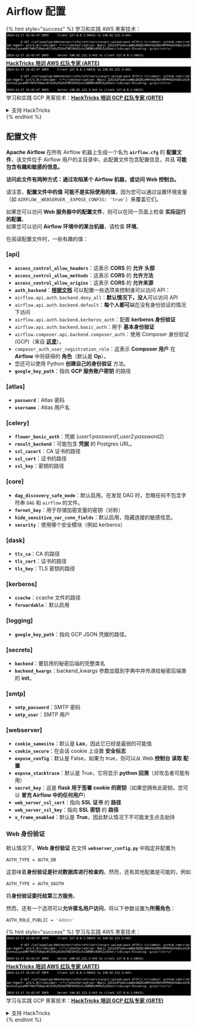 # Airflow 配置

{% hint style="success" %}
学习和实践 AWS 黑客技术：<img src="../../.gitbook/assets/image (1).png" alt="" data-size="line">[**HackTricks 培训 AWS 红队专家 (ARTE)**](https://training.hacktricks.xyz/courses/arte)<img src="../../.gitbook/assets/image (1).png" alt="" data-size="line">\
学习和实践 GCP 黑客技术：<img src="../../.gitbook/assets/image (2).png" alt="" data-size="line">[**HackTricks 培训 GCP 红队专家 (GRTE)**<img src="../../.gitbook/assets/image (2).png" alt="" data-size="line">](https://training.hacktricks.xyz/courses/grte)

<details>

<summary>支持 HackTricks</summary>

* 查看 [**订阅计划**](https://github.com/sponsors/carlospolop)!
* **加入** 💬 [**Discord 群组**](https://discord.gg/hRep4RUj7f) 或 [**Telegram 群组**](https://t.me/peass) 或 **关注** 我们的 **Twitter** 🐦 [**@hacktricks\_live**](https://twitter.com/hacktricks\_live)**.**
* **通过向** [**HackTricks**](https://github.com/carlospolop/hacktricks) 和 [**HackTricks Cloud**](https://github.com/carlospolop/hacktricks-cloud) GitHub 仓库提交 PR 分享黑客技巧。

</details>
{% endhint %}

## 配置文件

**Apache Airflow** 在所有 Airflow 机器上生成一个名为 **`airflow.cfg`** 的 **配置文件**，该文件位于 Airflow 用户的主目录中。此配置文件包含配置信息，并且 **可能包含有趣和敏感的信息。**

**访问此文件有两种方式：通过攻陷某个 Airflow 机器，或访问 Web 控制台。**

请注意，**配置文件中的值** **可能不是实际使用的值**，因为您可以通过设置环境变量（如 `AIRFLOW__WEBSERVER__EXPOSE_CONFIG: 'true'`）来覆盖它们。

如果您可以访问 **Web 服务器中的配置文件**，则可以在同一页面上检查 **实际运行的配置**。\
如果您可以访问 **Airflow 环境中的某台机器**，请检查 **环境**。

在阅读配置文件时，一些有趣的值：

### \[api]

* **`access_control_allow_headers`**：这表示 **CORS** 的 **允许** **头部**
* **`access_control_allow_methods`**：这表示 **CORS** 的 **允许方法**
* **`access_control_allow_origins`**：这表示 **CORS** 的 **允许来源**
* **`auth_backend`**：[**根据文档**](https://airflow.apache.org/docs/apache-airflow/stable/security/api.html) 可以配置一些选项来控制谁可以访问 API：
* `airflow.api.auth.backend.deny_all`：**默认情况下，没人**可以访问 API
* `airflow.api.auth.backend.default`：**每个人都可以**在没有身份验证的情况下访问
* `airflow.api.auth.backend.kerberos_auth`：配置 **kerberos 身份验证**
* `airflow.api.auth.backend.basic_auth`：用于 **基本身份验证**
* `airflow.composer.api.backend.composer_auth`：使用 Composer 身份验证 (GCP)（来自 [**这里**](https://cloud.google.com/composer/docs/access-airflow-api)）。
* `composer_auth_user_registration_role`：这表示 **Composer 用户** 在 **Airflow** 中将获得的 **角色**（默认是 **Op**）。
* 您还可以使用 Python **创建自己的身份验证** 方法。
* **`google_key_path`**：指向 **GCP 服务账户密钥** 的路径

### **\[atlas]**

* **`password`**：Atlas 密码
* **`username`**：Atlas 用户名

### \[celery]

* **`flower_basic_auth`**：凭据 (_user1:password1,user2:password2_)
* **`result_backend`**：可能包含 **凭据** 的 Postgres URL。
* **`ssl_cacert`**：CA 证书的路径
* **`ssl_cert`**：证书的路径
* **`ssl_key`**：密钥的路径

### \[core]

* **`dag_discovery_safe_mode`**：默认启用。在发现 DAG 时，忽略任何不包含字符串 `DAG` 和 `airflow` 的文件。
* **`fernet_key`**：用于存储加密变量的密钥（对称）
* **`hide_sensitive_var_conn_fields`**：默认启用，隐藏连接的敏感信息。
* **`security`**：使用哪个安全模块（例如 kerberos）

### \[dask]

* **`tls_ca`**：CA 的路径
* **`tls_cert`**：证书的路径
* **`tls_key`**：TLS 密钥的路径

### \[kerberos]

* **`ccache`**：ccache 文件的路径
* **`forwardable`**：默认启用

### \[logging]

* **`google_key_path`**：指向 GCP JSON 凭据的路径。

### \[secrets]

* **`backend`**：要启用的秘密后端的完整类名
* **`backend_kwargs`**：backend\_kwargs 参数加载到字典中并传递给秘密后端类的 **init**。

### \[smtp]

* **`smtp_password`**：SMTP 密码
* **`smtp_user`**：SMTP 用户

### \[webserver]

* **`cookie_samesite`**：默认是 **Lax**，因此它已经是最弱的可能值
* **`cookie_secure`**：在会话 cookie 上设置 **安全标志**
* **`expose_config`**：默认是 False，如果为 true，则可以从 Web **控制台** **读取** **配置**
* **`expose_stacktrace`**：默认是 True，它将显示 **python 回溯**（对攻击者可能有用）
* **`secret_key`**：这是 **flask 用于签署 cookie 的密钥**（如果您拥有此密钥，您可以 **冒充 Airflow 中的任何用户**）
* **`web_server_ssl_cert`**：指向 **SSL** **证书** 的 **路径**
* **`web_server_ssl_key`**：指向 **SSL** **密钥** 的 **路径**
* **`x_frame_enabled`**：默认是 **True**，因此默认情况下不可能发生点击劫持

### Web 身份验证

默认情况下，**Web 身份验证** 在文件 **`webserver_config.py`** 中指定并配置为
```bash
AUTH_TYPE = AUTH_DB
```
这意味着**身份验证是针对数据库进行检查的**。然而，还有其他配置是可能的，例如
```bash
AUTH_TYPE = AUTH_OAUTH
```
将**身份验证委托给第三方服务**。

然而，还有一个选项可以**允许匿名用户访问**，将以下参数设置为**所需角色**：
```bash
AUTH_ROLE_PUBLIC = 'Admin'
```
{% hint style="success" %}
学习与实践 AWS 黑客技术：<img src="../../.gitbook/assets/image (1).png" alt="" data-size="line">[**HackTricks 培训 AWS 红队专家 (ARTE)**](https://training.hacktricks.xyz/courses/arte)<img src="../../.gitbook/assets/image (1).png" alt="" data-size="line">\
学习与实践 GCP 黑客技术：<img src="../../.gitbook/assets/image (2).png" alt="" data-size="line">[**HackTricks 培训 GCP 红队专家 (GRTE)**<img src="../../.gitbook/assets/image (2).png" alt="" data-size="line">](https://training.hacktricks.xyz/courses/grte)

<details>

<summary>支持 HackTricks</summary>

* 查看 [**订阅计划**](https://github.com/sponsors/carlospolop)!
* **加入** 💬 [**Discord 群组**](https://discord.gg/hRep4RUj7f) 或 [**Telegram 群组**](https://t.me/peass) 或 **关注** 我们的 **Twitter** 🐦 [**@hacktricks\_live**](https://twitter.com/hacktricks\_live)**.**
* **通过向** [**HackTricks**](https://github.com/carlospolop/hacktricks) 和 [**HackTricks Cloud**](https://github.com/carlospolop/hacktricks-cloud) GitHub 仓库提交 PR 来分享黑客技巧。

</details>
{% endhint %}

